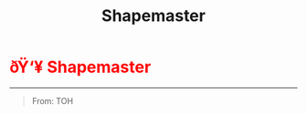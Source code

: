 ﻿---
lang: en-US
title: Shapemaster
prev: Scavenger
next: SoulCatcher
---
# <font color="red">ðŸ‘¥ <b>Shapemaster</b></font> <Badge text="Concealing" type="tip" vertical="middle"/>
---

> From: TOH


